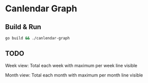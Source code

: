 # Canlendar Graph

## Build & Run

```bash
go build && ./canlendar-graph
```

## TODO

Week view:
Total each week with maximum per week line visible

Month view:
Total each month with maximum per month line visible
